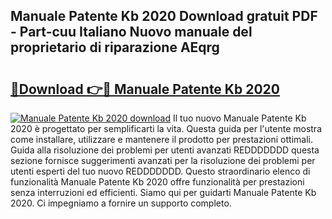 ## Manuale Patente Kb 2020 Download gratuit PDF - Part-cuu Italiano Nuovo manuale del proprietario di riparazione AEqrg

# <h2><a href="http://dfdi9gi.blite.top/?on=Manuale+Patente+Kb+2020">🔗Download 👉🔴 Manuale Patente Kb 2020</a></h2>

[![Manuale Patente Kb 2020 download](https://i.imgur.com/lujVjoI.png)](http://dfdi9gi.blite.top/?on=Manuale+Patente+Kb+2020)
Il tuo nuovo Manuale Patente Kb 2020 è progettato per semplificarti la vita. Questa guida per l'utente mostra come installare, utilizzare e mantenere il prodotto per prestazioni ottimali. Guida alla risoluzione dei problemi per utenti avanzati REDDDDDDD questa sezione fornisce suggerimenti avanzati per la risoluzione dei problemi per utenti esperti del tuo nuovo REDDDDDDD. Questo straordinario elenco di funzionalità Manuale Patente Kb 2020 offre funzionalità per prestazioni senza interruzioni ed efficienti. Siamo qui per guidarti Manuale Patente Kb 2020. Ci impegniamo a fornire un supporto completo.
